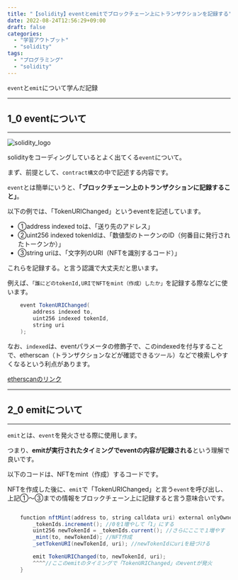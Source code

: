 ```yaml
---
title: "【solidity】eventとemitでブロックチェーン上にトランザクションを記録する"
date: 2022-08-24T12:56:29+09:00
draft: false
categories:
  - "学習アウトプット"
  - "solidity"
tags:
  - "プログラミング"
  - "solidity"
---
```


`event`と`emit`について学んだ記録
<!--more-->

***

## 1_0 eventについて

***
![solidity_logo](../../img/18_solidity_logo.png)

solidityをコーディングしているとよく出てくる`event`について。

まず、前提として、`contract構文`の中で記述する内容です。

`event`とは簡単にいうと、**「ブロックチェーン上のトランザクションに記録すること」**。

以下の例では、「TokenURIChanged」というeventを記述しています。

- ①address indexed toは、「送り先のアドレス」
- ②uint256 indexed tokenIdは、「数値型のトークンのID（何番目に発行されたトークンか）」
- ③string uriは、「文字列のURI（NFTを識別するコード）」

これらを記録する。と言う認識で大丈夫だと思います。

例えば、`「誰にどのtokenId,URIでNFTをmint（作成）したか」`を記録する際などに使います。

```java Hello.java {.light .line-number .copy}
    event TokenURIChanged(
        address indexed to,
        uint256 indexed tokenId,
        string uri
    );
```

なお、`indexed`は、eventパラメータの修飾子で、このindexedを付与することで、etherscan（トランザクションなどが確認できるツール）などで検索しやすくなるという利点があります。

[etherscanのリンク](https://etherscan.io/)

***

## 2_0 emitについて

***

`emit`とは、`event`を発火させる際に使用します。

つまり、**emitが実行されたタイミングでeventの内容が記録される**という理解で良いです。

以下のコードは、NFTをmint（作成）するコードです。

NFTを作成した後に、`emit`で「TokenURIChanged」と言う`event`を呼び出し、上記①〜③までの情報をブロックチェーン上に記録すると言う意味合いです。

```java Hello.java {.light .line-number .copy}

    function nftMint(address to, string calldata uri) external onlyOwner {
        _tokenIds.increment(); //0を1増やして「1」にする
        uint256 newTokenId = _tokenIds.current(); //さらにここで１増やす
        _mint(to, newTokenId); //NFT作成
        _setTokenURI(newTokenId, uri); //newTokenIdにuriを紐づける

        emit TokenURIChanged(to, newTokenId, uri);
        ^^^^//ここのemitのタイミングで「TokenURIChanged」のeventが発火
    }
```
